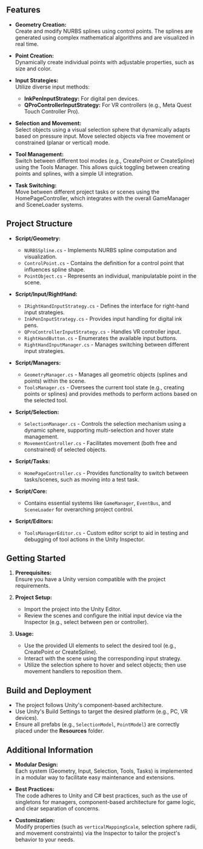 

## Features

- **Geometry Creation:**  
  Create and modify NURBS splines using control points. The splines are generated using complex mathematical algorithms and are visualized in real time.

- **Point Creation:**  
  Dynamically create individual points with adjustable properties, such as size and color.

- **Input Strategies:**  
  Utilize diverse input methods:
  - **InkPenInputStrategy:** For digital pen devices.
  - **QProControllerInputStrategy:** For VR controllers (e.g., Meta Quest Touch Controller Pro).

- **Selection and Movement:**  
  Select objects using a visual selection sphere that dynamically adapts based on pressure input. Move selected objects via free movement or constrained (planar or vertical) mode.

- **Tool Management:**  
  Switch between different tool modes (e.g., CreatePoint or CreateSpline) using the Tools Manager. This allows quick toggling between creating points and splines, with a simple UI integration.

- **Task Switching:**  
  Move between different project tasks or scenes using the HomePageController, which integrates with the overall GameManager and SceneLoader systems.

## Project Structure

- **Script/Geometry:**
  - `NURBSSpline.cs` - Implements NURBS spline computation and visualization.
  - `ControlPoint.cs` - Contains the definition for a control point that influences spline shape.
  - `PointObject.cs` - Represents an individual, manipulatable point in the scene.

- **Script/Input/RightHand:**
  - `IRightHandInputStrategy.cs` - Defines the interface for right-hand input strategies.
  - `InkPenInputStrategy.cs` - Provides input handling for digital ink pens.
  - `QProControllerInputStrategy.cs` - Handles VR controller input.
  - `RightHandButton.cs` - Enumerates the available input buttons.
  - `RightHandInputManager.cs` - Manages switching between different input strategies.

- **Script/Managers:**
  - `GeometryManager.cs` - Manages all geometric objects (splines and points) within the scene.
  - `ToolsManager.cs` - Oversees the current tool state (e.g., creating points or splines) and provides methods to perform actions based on the selected tool.

- **Script/Selection:**
  - `SelectionManager.cs` - Controls the selection mechanism using a dynamic sphere, supporting multi-selection and hover state management.
  - `MovementController.cs` - Facilitates movement (both free and constrained) of selected objects.

- **Script/Tasks:**
  - `HomePageController.cs` - Provides functionality to switch between tasks/scenes, such as moving into a test task.

- **Script/Core:**
  - Contains essential systems like `GameManager`, `EventBus`, and `SceneLoader` for overarching project control.

- **Script/Editors:**
  - `ToolsManagerEditor.cs` - Custom editor script to aid in testing and debugging of tool actions in the Unity Inspector.

## Getting Started

1. **Prerequisites:**  
   Ensure you have a Unity version compatible with the project requirements.

2. **Project Setup:**  
   - Import the project into the Unity Editor.
   - Review the scenes and configure the initial input device via the Inspector (e.g., select between pen or controller).

3. **Usage:**  
   - Use the provided UI elements to select the desired tool (e.g., CreatePoint or CreateSpline).
   - Interact with the scene using the corresponding input strategy.
   - Utilize the selection sphere to hover and select objects; then use movement handlers to reposition them.

## Build and Deployment

- The project follows Unity's component-based architecture.  
- Use Unity's Build Settings to target the desired platform (e.g., PC, VR devices).
- Ensure all prefabs (e.g., `SelectionModel`, `PointModel`) are correctly placed under the **Resources** folder.

## Additional Information

- **Modular Design:**  
  Each system (Geometry, Input, Selection, Tools, Tasks) is implemented in a modular way to facilitate easy maintenance and extensions.

- **Best Practices:**  
  The code adheres to Unity and C# best practices, such as the use of singletons for managers, component-based architecture for game logic, and clear separation of concerns.

- **Customization:**  
  Modify properties (such as `verticalMappingScale`, selection sphere radii, and movement constraints) via the Inspector to tailor the project's behavior to your needs.


